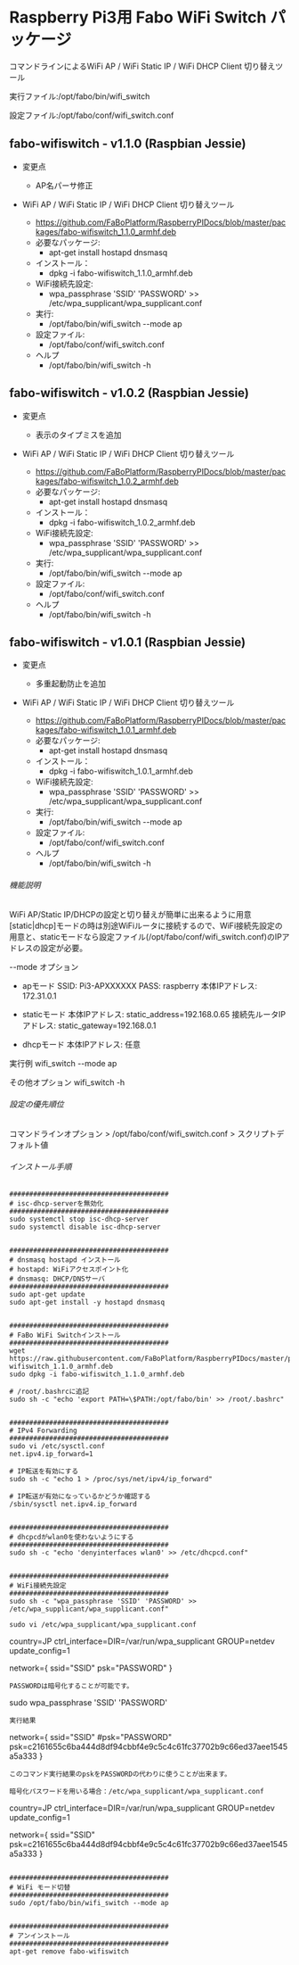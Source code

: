 # Raspberry Pi3用 Fabo WiFi Switch パッケージ

コマンドラインによるWiFi AP / WiFi Static IP / WiFi DHCP Client 切り替えツール

実行ファイル:/opt/fabo/bin/wifi_switch

設定ファイル:/opt/fabo/conf/wifi_switch.conf

## fabo-wifiswitch - v1.1.0 (Raspbian Jessie)
  * 変更点
    * AP名パーサ修正

* WiFi AP / WiFi Static IP / WiFi DHCP Client 切り替えツール
  * https://github.com/FaBoPlatform/RaspberryPIDocs/blob/master/packages/fabo-wifiswitch_1.1.0_armhf.deb
  * 必要なパッケージ:
    * apt-get install hostapd dnsmasq
  * インストール：
    * dpkg -i fabo-wifiswitch_1.1.0_armhf.deb
  * WiFi接続先設定:
    * wpa_passphrase 'SSID' 'PASSWORD' >> /etc/wpa_supplicant/wpa_supplicant.conf
  * 実行:
    * /opt/fabo/bin/wifi_switch --mode ap
  * 設定ファイル:
    * /opt/fabo/conf/wifi_switch.conf
  * ヘルプ
    * /opt/fabo/bin/wifi_switch -h

## fabo-wifiswitch - v1.0.2 (Raspbian Jessie)
  * 変更点
    * 表示のタイプミスを追加

* WiFi AP / WiFi Static IP / WiFi DHCP Client 切り替えツール
  * https://github.com/FaBoPlatform/RaspberryPIDocs/blob/master/packages/fabo-wifiswitch_1.0.2_armhf.deb
  * 必要なパッケージ:
    * apt-get install hostapd dnsmasq
  * インストール：
    * dpkg -i fabo-wifiswitch_1.0.2_armhf.deb
  * WiFi接続先設定:
    * wpa_passphrase 'SSID' 'PASSWORD' >> /etc/wpa_supplicant/wpa_supplicant.conf
  * 実行:
    * /opt/fabo/bin/wifi_switch --mode ap
  * 設定ファイル:
    * /opt/fabo/conf/wifi_switch.conf
  * ヘルプ
    * /opt/fabo/bin/wifi_switch -h

## fabo-wifiswitch - v1.0.1 (Raspbian Jessie)
  * 変更点
    * 多重起動防止を追加

* WiFi AP / WiFi Static IP / WiFi DHCP Client 切り替えツール
  * https://github.com/FaBoPlatform/RaspberryPIDocs/blob/master/packages/fabo-wifiswitch_1.0.1_armhf.deb
  * 必要なパッケージ:
    * apt-get install hostapd dnsmasq
  * インストール：
    * dpkg -i fabo-wifiswitch_1.0.1_armhf.deb
  * WiFi接続先設定:
    * wpa_passphrase 'SSID' 'PASSWORD' >> /etc/wpa_supplicant/wpa_supplicant.conf
  * 実行:
    * /opt/fabo/bin/wifi_switch --mode ap
  * 設定ファイル:
    * /opt/fabo/conf/wifi_switch.conf
  * ヘルプ
    * /opt/fabo/bin/wifi_switch -h

###### 機能説明
WiFi AP/Static IP/DHCPの設定と切り替えが簡単に出来るように用意
[static|dhcp]モードの時は別途WiFiルータに接続するので、WiFi接続先設定の用意と、staticモードなら設定ファイル(/opt/fabo/conf/wifi_switch.conf)のIPアドレスの設定が必要。

--mode オプション
* apモード
SSID: Pi3-APXXXXXX
PASS: raspberry
本体IPアドレス: 172.31.0.1

* staticモード
本体IPアドレス: static_address=192.168.0.65
接続先ルータIPアドレス: static_gateway=192.168.0.1

* dhcpモード
本体IPアドレス: 任意

実行例
wifi_switch --mode ap

その他オプション
wifi_switch -h

###### 設定の優先順位
コマンドラインオプション > /opt/fabo/conf/wifi_switch.conf > スクリプトデフォルト値


###### インストール手順
```
########################################
# isc-dhcp-serverを無効化
########################################
sudo systemctl stop isc-dhcp-server
sudo systemctl disable isc-dhcp-server


########################################
# dnsmasq hostapd インストール
# hostapd: WiFiアクセスポイント化
# dnsmasq: DHCP/DNSサーバ
########################################
sudo apt-get update
sudo apt-get install -y hostapd dnsmasq


########################################
# FaBo WiFi Switchインストール
########################################
wget https://raw.githubusercontent.com/FaBoPlatform/RaspberryPIDocs/master/packages/fabo-wifiswitch_1.1.0_armhf.deb
sudo dpkg -i fabo-wifiswitch_1.1.0_armhf.deb

# /root/.bashrcに追記
sudo sh -c "echo 'export PATH=\$PATH:/opt/fabo/bin' >> /root/.bashrc"


########################################
# IPv4 Forwarding
########################################
sudo vi /etc/sysctl.conf
net.ipv4.ip_forward=1

# IP転送を有効にする
sudo sh -c "echo 1 > /proc/sys/net/ipv4/ip_forward"

# IP転送が有効になっているかどうか確認する
/sbin/sysctl net.ipv4.ip_forward


########################################
# dhcpcdがwlan0を使わないようにする
########################################
sudo sh -c "echo 'denyinterfaces wlan0' >> /etc/dhcpcd.conf"


########################################
# WiFi接続先設定
########################################
sudo sh -c "wpa_passphrase 'SSID' 'PASSWORD' >> /etc/wpa_supplicant/wpa_supplicant.conf"

sudo vi /etc/wpa_supplicant/wpa_supplicant.conf
```
country=JP
ctrl_interface=DIR=/var/run/wpa_supplicant GROUP=netdev
update_config=1

network={
	ssid="SSID"
	psk="PASSWORD"
}
```
PASSWORDは暗号化することが可能です。
```
sudo wpa_passphrase 'SSID' 'PASSWORD'
```
実行結果
```
network={
	ssid="SSID"
	#psk="PASSWORD"
	psk=c2161655c6ba444d8df94cbbf4e9c5c4c61fc37702b9c66ed37aee1545a5a333
}
```
このコマンド実行結果のpskをPASSWORDの代わりに使うことが出来ます。

暗号化パスワードを用いる場合：/etc/wpa_supplicant/wpa_supplicant.conf
```
country=JP
ctrl_interface=DIR=/var/run/wpa_supplicant GROUP=netdev
update_config=1

network={
	ssid="SSID"
	psk=c2161655c6ba444d8df94cbbf4e9c5c4c61fc37702b9c66ed37aee1545a5a333
}
```

########################################
# WiFi モード切替
########################################
sudo /opt/fabo/bin/wifi_switch --mode ap


########################################
# アンインストール
########################################
apt-get remove fabo-wifiswitch


```
